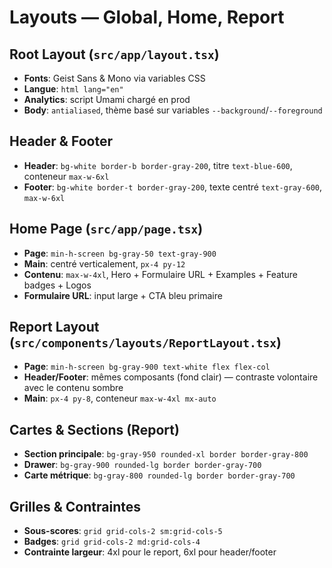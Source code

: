 # Layouts — Global, Home, Report

## Root Layout (`src/app/layout.tsx`)
- **Fonts**: Geist Sans & Mono via variables CSS
- **Langue**: `html lang="en"`
- **Analytics**: script Umami chargé en prod
- **Body**: `antialiased`, thème basé sur variables `--background`/`--foreground`

## Header & Footer
- **Header**: `bg-white border-b border-gray-200`, titre `text-blue-600`, conteneur `max-w-6xl`
- **Footer**: `bg-white border-t border-gray-200`, texte centré `text-gray-600`, `max-w-6xl`

## Home Page (`src/app/page.tsx`)
- **Page**: `min-h-screen bg-gray-50 text-gray-900`
- **Main**: centré verticalement, `px-4 py-12`
- **Contenu**: `max-w-4xl`, Hero + Formulaire URL + Examples + Feature badges + Logos
- **Formulaire URL**: input large + CTA bleu primaire

## Report Layout (`src/components/layouts/ReportLayout.tsx`)
- **Page**: `min-h-screen bg-gray-900 text-white flex flex-col`
- **Header/Footer**: mêmes composants (fond clair) — contraste volontaire avec le contenu sombre
- **Main**: `px-4 py-8`, conteneur `max-w-4xl mx-auto`

## Cartes & Sections (Report)
- **Section principale**: `bg-gray-950 rounded-xl border border-gray-800`
- **Drawer**: `bg-gray-900 rounded-lg border border-gray-700`
- **Carte métrique**: `bg-gray-800 rounded-lg border border-gray-700`

## Grilles & Contraintes
- **Sous-scores**: `grid grid-cols-2 sm:grid-cols-5`
- **Badges**: `grid grid-cols-2 md:grid-cols-4`
- **Contrainte largeur**: 4xl pour le report, 6xl pour header/footer
